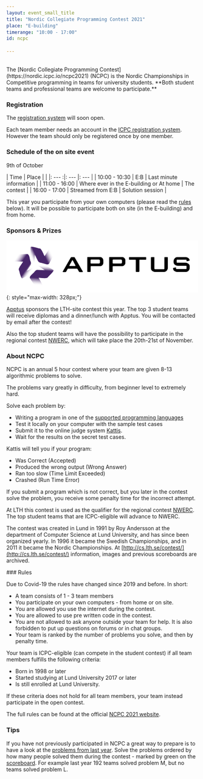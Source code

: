 ```yaml
---
layout: event_small_title
title: "Nordic Collegiate Programming Contest 2021"
place: "E-building"
timerange: "10:00 - 17:00"
id: ncpc

---
```


<br />
The [Nordic Collegiate Programming Contest](https://nordic.icpc.io/ncpc2021) (NCPC) is the Nordic Championships in Competitive programming in teams for university students. **Both student teams and professional teams are welcome to participate.**


### Registration

The [registration system](https://icpc.global/regionals/finder/Nordic-2021) will soon open.

Each team member needs an account in the [ICPC registration system](https://icpc.global/). However the team should only be registered once by one member.


### Schedule of the on site event

9th of October

<style>
td, th {padding: 5px;}
</style>


| Time  | Place | |
|: ---  :|: --- |: --- |
| 10:00 - 10:30 | E:B | Last minute information |
| 11:00 - 16:00 | Where ever in the E-building or At home | The contest |
| 16:00 - 17:00 | Streamed from E:B | Solution session |

This year you participate from your own computers (please read the [rules](#rules) below). It will be possible to participate both on site (in the E-building) and from home.


### Sponsors & Prizes
![Apptus logo](/assets/images/2020/apptus_logo.png){: style="max-width: 328px;"}

[Apptus](https://apptus.com) sponsors the LTH-site contest this year. The top 3 student teams will receive diplomas and a dinner/lunch with Apptus. You will be contacted by email after the contest!

Also the top student teams will have the possibility to participate in the regional contest [NWERC](https://www.nwerc.eu), which will take place the 20th-21st of November.

<a name="about" />

### About NCPC

NCPC is an annual 5 hour contest where your team are given 8-13 algorithmic problems to solve.

The problems vary greatly in difficulty, from beginner level to extremely hard.

Solve each problem by:
- Writing a program in one of the [supported programming languages](https://open.kattis.com/help)
- Test it locally on your computer with the sample test cases
- Submit it to the online judge system [Kattis](https://open.kattis.com).
- Wait for the results on the secret test cases.

Kattis will tell you if your program:
- Was Correct (Accepted)
- Produced the wrong output (Wrong Answer)
- Ran too slow (Time Limit Exceeded)
- Crashed (Run Time Error)

If you submit a program which is not correct, but you later in the contest solve the problem, you receive some penalty time for the incorrect attempt.

At LTH this contest is used as the qualifier for the regional contest [NWERC](https://www.nwerc.eu). The top student teams that are ICPC-eligible will advance to NWERC.

The contest was created in Lund in 1991 by Roy Andersson at the department of Computer Science at Lund University, and has since been organized yearly. In 1996 it became the Swedish Championships, and in 2011 it became the Nordic Championships. At [http://cs.lth.se/contest/](http://cs.lth.se/contest/) information, images and previous scoreboards are archived.

<a name="rules" />
### Rules

Due to Covid-19 the rules have changed since 2019 and before. In short:

- A team consists of 1 - 3 team members
- You participate on your own computers - from home or on site.
- You are allowed you use the internet during the contest.
- You are allowed to use pre written code in the contest.
- You are not allowed to ask anyone outside your team for help. It is also forbidden to put up questions on forums or in chat groups.
- Your team is ranked by the number of problems you solve, and then by penalty time.

Your team is ICPC-eligible (can compete in the student contest) if all team members fulfills the following criteria:
- Born in 1998 or later
- Started studying at Lund University 2017 or later
- Is still enrolled at Lund University.

If these criteria does not hold for all team members, your team instead participate in the open contest.

The full rules can be found at the official [NCPC 2021 website](https://nordic.icpc.io/ncpc2021#rules).

### Tips

If you have not previously participated in NCPC a great way to prepare is to have a look at the [problems from last year](https://ncpc20.kattis.com/problems). Solve the problems ordered by how many people solved them during the contest - marked by green on the [scoreboard](https://ncpc20.kattis.com/standings). For example last year 192 teams solved problem M, but no teams solved problem L.
